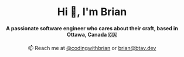 <h1 align="center">Hi 👋, I'm Brian</h1>
<h4 align="center">A passionate software engineer who cares about their craft, based in Ottawa, Canada 🇨🇦</h4>
<div align="center">
  <p>📫 Reach me at <a href="https://twitter.com/codingwithbrian">@codingwithbrian</a> or <a href="mailto:brian@btav.dev">brian@btav.dev</a></p>
</div>
